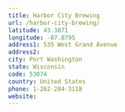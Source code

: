 ```yaml
---
title: Harbor City Brewing
url: /harbor-city-brewing/
latitude: 43.3871
longitude: -87.8795
address1: 535 West Grand Avenue
address2: 
city: Port Washington
state: Wisconsin
code: 53074
country: United States
phone: 1-262-284-3118
website: 
---
```


